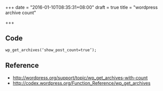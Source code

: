 +++
date = "2016-01-10T08:35:31+08:00"
draft = true
title = "wordpress archive count"

+++



## Code

`wp_get_archives(‘show_post_count=true’);`

## Reference

* http://wordpress.org/support/topic/wp_get_archives-with-count
* http://codex.wordpress.org/Function_Reference/wp_get_archives